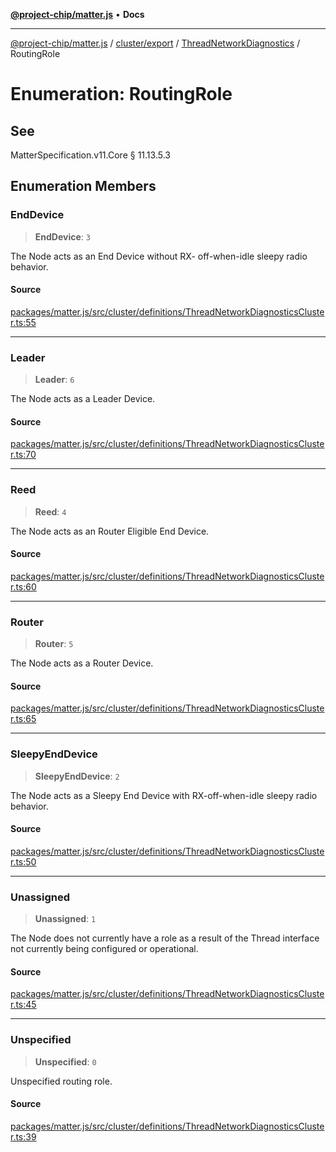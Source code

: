 [**@project-chip/matter.js**](../../../../../README.md) • **Docs**

***

[@project-chip/matter.js](../../../../../modules.md) / [cluster/export](../../../README.md) / [ThreadNetworkDiagnostics](../README.md) / RoutingRole

# Enumeration: RoutingRole

## See

MatterSpecification.v11.Core § 11.13.5.3

## Enumeration Members

### EndDevice

> **EndDevice**: `3`

The Node acts as an End Device without RX- off-when-idle sleepy radio behavior.

#### Source

[packages/matter.js/src/cluster/definitions/ThreadNetworkDiagnosticsCluster.ts:55](https://github.com/project-chip/matter.js/blob/7a8cbb56b87d4ccf34bec5a9a95ab40a1711324f/packages/matter.js/src/cluster/definitions/ThreadNetworkDiagnosticsCluster.ts#L55)

***

### Leader

> **Leader**: `6`

The Node acts as a Leader Device.

#### Source

[packages/matter.js/src/cluster/definitions/ThreadNetworkDiagnosticsCluster.ts:70](https://github.com/project-chip/matter.js/blob/7a8cbb56b87d4ccf34bec5a9a95ab40a1711324f/packages/matter.js/src/cluster/definitions/ThreadNetworkDiagnosticsCluster.ts#L70)

***

### Reed

> **Reed**: `4`

The Node acts as an Router Eligible End Device.

#### Source

[packages/matter.js/src/cluster/definitions/ThreadNetworkDiagnosticsCluster.ts:60](https://github.com/project-chip/matter.js/blob/7a8cbb56b87d4ccf34bec5a9a95ab40a1711324f/packages/matter.js/src/cluster/definitions/ThreadNetworkDiagnosticsCluster.ts#L60)

***

### Router

> **Router**: `5`

The Node acts as a Router Device.

#### Source

[packages/matter.js/src/cluster/definitions/ThreadNetworkDiagnosticsCluster.ts:65](https://github.com/project-chip/matter.js/blob/7a8cbb56b87d4ccf34bec5a9a95ab40a1711324f/packages/matter.js/src/cluster/definitions/ThreadNetworkDiagnosticsCluster.ts#L65)

***

### SleepyEndDevice

> **SleepyEndDevice**: `2`

The Node acts as a Sleepy End Device with RX-off-when-idle sleepy radio behavior.

#### Source

[packages/matter.js/src/cluster/definitions/ThreadNetworkDiagnosticsCluster.ts:50](https://github.com/project-chip/matter.js/blob/7a8cbb56b87d4ccf34bec5a9a95ab40a1711324f/packages/matter.js/src/cluster/definitions/ThreadNetworkDiagnosticsCluster.ts#L50)

***

### Unassigned

> **Unassigned**: `1`

The Node does not currently have a role as a result of the Thread interface not currently being configured
or operational.

#### Source

[packages/matter.js/src/cluster/definitions/ThreadNetworkDiagnosticsCluster.ts:45](https://github.com/project-chip/matter.js/blob/7a8cbb56b87d4ccf34bec5a9a95ab40a1711324f/packages/matter.js/src/cluster/definitions/ThreadNetworkDiagnosticsCluster.ts#L45)

***

### Unspecified

> **Unspecified**: `0`

Unspecified routing role.

#### Source

[packages/matter.js/src/cluster/definitions/ThreadNetworkDiagnosticsCluster.ts:39](https://github.com/project-chip/matter.js/blob/7a8cbb56b87d4ccf34bec5a9a95ab40a1711324f/packages/matter.js/src/cluster/definitions/ThreadNetworkDiagnosticsCluster.ts#L39)
